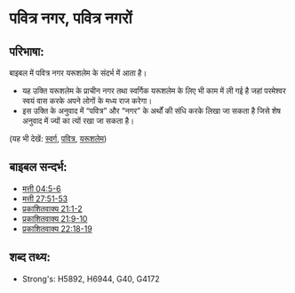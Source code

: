 # पवित्र नगर, पवित्र नगरों #

## परिभाषा: ##

बाइबल में पवित्र नगर यरूशलेम के संदर्भ में आता है।

* यह उक्ति यरूशलेम के प्राचीन नगर तथा स्वर्गिक यरूशलेम के लिए भी काम में ली गई है जहां परमेश्वर स्वयं वास करके अपने लोगों के मध्य राज करेगा।
* इस उक्ति के अनुवाद में “पवित्र” और “नगर” के अर्थों की संधि करके लिखा जा सकता है जिसे शेष अनुवाद में ज्यों का त्यों रखा जा सकता है।

(यह भी देखें: [स्वर्ग](../kt/heaven.md), [पवित्र](../kt/holy.md), [यरूशलेम](../names/jerusalem.md))

## बाइबल सन्दर्भ: ##

* [मत्ती 04:5-6](rc://hi/tn/help/mat/04/05)
* [मत्ती 27:51-53](rc://hi/tn/help/mat/27/51)
* [प्रकाशितवाक्य  21:1-2](rc://hi/tn/help/rev/21/01)
* [प्रकाशितवाक्य  21:9-10](rc://hi/tn/help/rev/21/09)
* [प्रकाशितवाक्य 22:18-19](rc://hi/tn/help/rev/22/18)

## शब्द तथ्य: ##

* Strong's: H5892, H6944, G40, G4172
